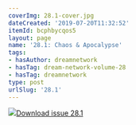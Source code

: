 ```yaml
---
coverImg: 28.1-cover.jpg
dateCreated: '2019-07-20T11:32:52'
itemId: bcphbycqos5
layout: page
name: '28.1: Chaos & Apocalypse'
tags:
- hasAuthor: dreamnetwork
- hasTag: dream-network-volume-28
- hasTag: dreamnetwork
type: post
urlSlug: '28.1'
---
```

<img class="card-journal-img" src="../images/28.1-rect.jpg"/><a href="../files/pdfs/Volume_28/28.1_chaos_apocalypse.pdf" download="">Download issue 28.1</a>
